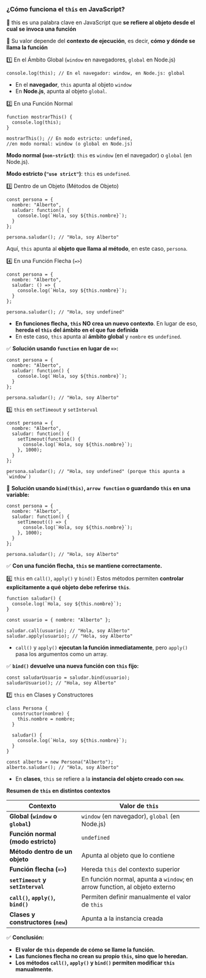 ### **¿Cómo funciona el `this` en JavaScript?**

📌 this es una palabra clave en JavaScript que **se refiere al objeto desde el cual se invoca una función**

📌 Su valor depende del **contexto de ejecución**, es decir, **cómo y dónde se llama la función**

1️⃣ En el Ámbito Global (`window` en navegadores, `global` en Node.js)

```
console.log(this); // En el navegador: window, en Node.js: global

```

-   En el **navegador**, `this` apunta al objeto `window`
-   En **Node.js**, apunta al objeto `global`.

2️⃣ En una Función Normal

```
function mostrarThis() {
  console.log(this);
}

mostrarThis(); // En modo estricto: undefined,
//en modo normal: window (o global en Node.js)

```

**Modo normal (`non-strict`)**: `this` es `window` (en el navegador) o `global` (en Node.js).

**Modo estricto (`"use strict"`)**: `this` es `undefined`.

3️⃣ Dentro de un Objeto (Métodos de Objeto)

```
const persona = {
  nombre: "Alberto",
  saludar: function() {
    console.log(`Hola, soy ${this.nombre}`);
  }
};

persona.saludar(); // "Hola, soy Alberto"

```

Aquí, `this` apunta al **objeto que llama al método**, en este caso, `persona`.

4️⃣ En una Función Flecha (`=>`)

```
const persona = {
  nombre: "Alberto",
  saludar: () => {
    console.log(`Hola, soy ${this.nombre}`);
  }
};

persona.saludar(); // "Hola, soy undefined"

```

-   **En funciones flecha, `this` NO crea un nuevo contexto**. En lugar de eso, **hereda el `this` del ámbito en el que fue definida**
-   En este caso, `this` apunta al **ámbito global** y `nombre` es `undefined`.

✅ **Solución usando `function` en lugar de `=>`:**

```
const persona = {
  nombre: "Alberto",
  saludar: function() {
    console.log(`Hola, soy ${this.nombre}`);
  }
};

persona.saludar(); // "Hola, soy Alberto"

```

5️⃣ `this` en `setTimeout` y `setInterval`

```
const persona = {
  nombre: "Alberto",
  saludar: function() {
    setTimeout(function() {
      console.log(`Hola, soy ${this.nombre}`);
    }, 1000);
  }
};

persona.saludar(); // "Hola, soy undefined" (porque this apunta a `window`)

```

🔹 **Solución usando `bind(this)`, `arrow function` o guardando `this` en una variable:**

```
const persona = {
  nombre: "Alberto",
  saludar: function() {
    setTimeout(() => {
      console.log(`Hola, soy ${this.nombre}`);
    }, 1000);
  }
};

persona.saludar(); // "Hola, soy Alberto"

```

✅ **Con una función flecha, `this` se mantiene correctamente.**

6️⃣ `this` en `call()`, `apply()` y `bind()` Estos métodos permiten **controlar explícitamente a qué objeto debe referirse `this`**.

```
function saludar() {
  console.log(`Hola, soy ${this.nombre}`);
}

const usuario = { nombre: "Alberto" };

saludar.call(usuario); // "Hola, soy Alberto"
saludar.apply(usuario); // "Hola, soy Alberto"

```

-   `call()` y `apply()` **ejecutan la función inmediatamente**, pero `apply()` pasa los argumentos como un array.

✅ **`bind()` devuelve una nueva función con `this` fijo:**

```
const saludarUsuario = saludar.bind(usuario);
saludarUsuario(); // "Hola, soy Alberto"

```

7️⃣ `this` en Clases y Constructores

```
class Persona {
  constructor(nombre) {
    this.nombre = nombre;
  }

  saludar() {
    console.log(`Hola, soy ${this.nombre}`);
  }
}

const alberto = new Persona("Alberto");
alberto.saludar(); // "Hola, soy Alberto"

```

-   En **clases**, `this` se refiere a la **instancia del objeto creado con `new`**.

**Resumen de `this` en distintos contextos**

| **Contexto** | **Valor de `this`** |
| --- | --- |
| **Global (`window` o `global`)** | `window` (en navegador), `global` (en Node.js) |
| **Función normal (modo estricto)** | `undefined` |
| **Método dentro de un objeto** | Apunta al objeto que lo contiene |
| **Función flecha (`=>`)** | Hereda `this` del contexto superior |
| **`setTimeout` y `setInterval`** | En función normal, apunta a `window`; en arrow function, al objeto externo |
| **`call()`, `apply()`, `bind()`** | Permiten definir manualmente el valor de `this` |
| **Clases y constructores (`new`)** | Apunta a la instancia creada |

✅ **Conclusión:**

-   **El valor de `this` depende de cómo se llame la función.**
-   **Las funciones flecha no crean su propio `this`, sino que lo heredan.**
-   **Los métodos `call()`, `apply()` y `bind()` permiten modificar `this` manualmente.**